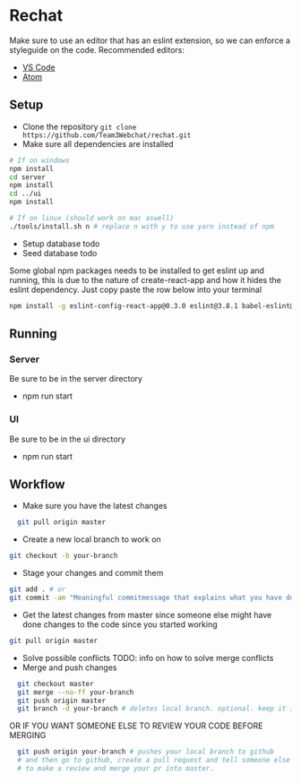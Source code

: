 # Rechat
Make sure to use an editor that has an eslint extension, so we can enforce a styleguide
on the code. 
Recommended editors:  
* [VS Code](https://code.visualstudio.com/)  
* [Atom](https://atom.io/)

## Setup
* Clone the repository `git clone https://github.com/Team3Webchat/rechat.git`
* Make sure all dependencies are installed  
```sh
# If on windows
npm install
cd server
npm install
cd ../ui
npm install

# If on linux (should work on mac aswell)
./tools/install.sh n # replace n with y to use yarn instead of npm
```
* Setup database todo
* Seed database todo

Some global npm packages needs to be installed to get eslint
up and running, this is due to the nature of create-react-app and how
it hides the eslint dependency. Just copy paste the row below into your terminal

```sh
npm install -g eslint-config-react-app@0.3.0 eslint@3.8.1 babel-eslint@7.0.0 eslint-plugin-react@6.4.1 eslint-plugin-import@2.0.1 eslint-plugin-jsx-a11y@2.2.3 eslint-plugin-flowtype@2.21.0
```

## Running 
### Server
Be sure to be in the server directory
* npm run start

### UI
Be sure to be in the ui directory
* npm run start

## Workflow
* Make sure you have the latest changes   
```sh
  git pull origin master
```
* Create a new local branch to work on 
```sh
git checkout -b your-branch
```
* Stage your changes and commit them
```sh
git add . # or
git commit -am "Meaningful commitmessage that explains what you have done"
```
* Get the latest changes from master since someone else might have done changes to
the code since you started working 
```sh
git pull origin master
```
* Solve possible conflicts TODO: info on how to solve merge conflicts
* Merge and push changes
```sh
  git checkout master 
  git merge --no-ff your-branch 
  git push origin master
  git branch -d your-branch # deletes local branch. optional. keep it if you want
```
OR IF YOU WANT SOMEONE ELSE TO REVIEW YOUR CODE BEFORE MERGING

```sh
  git push origin your-branch # pushes your local branch to github
  # and then go to github, create a pull request and tell someone else 
  # to make a review and merge your pr into master.
```



